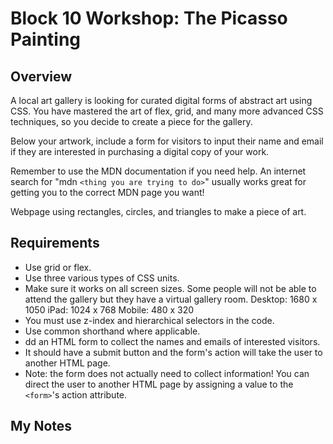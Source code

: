 # Block 10 Workshop: The Picasso Painting

## Overview

A local art gallery is looking for curated digital forms of abstract art using CSS. You have mastered the art of flex, grid, and many more advanced CSS techniques, so you decide to create a piece for the gallery.

Below your artwork, include a form for visitors to input their name and email if they are interested in purchasing a digital copy of your work.

Remember to use the MDN documentation if you need help. An internet search for "mdn `<thing you are trying to do>`" usually works great for getting you to the correct MDN page you want!

Webpage using rectangles, circles, and triangles to make a piece of art.

## Requirements

- Use grid or flex.
- Use three various types of CSS units.
- Make sure it works on all screen sizes. Some people will not be able to attend the gallery but they have a virtual gallery room.
  Desktop: 1680 x 1050
  iPad: 1024 x 768
  Mobile: 480 x 320
- You must use z-index and hierarchical selectors in the code.
- Use common shorthand where applicable.
- dd an HTML form to collect the names and emails of interested visitors.
- It should have a submit button and the form's action will take the user to another HTML page.
- Note: the form does not actually need to collect information! You can direct the user to another HTML page by assigning a value to the `<form>`'s action attribute.

## My Notes
